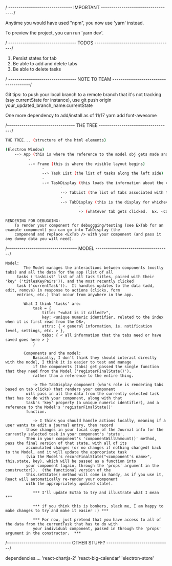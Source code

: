 / ------------------------------- IMPORTANT -----------------------------------/

Anytime you would have used "npm", you now use 'yarn' instead.  

To preview the project, you can run 'yarn dev'.  



/ --------------------------------- TODOS --------------------------------------/

1. Persist states for tab
2. Be able to add and delete tabs
3. Be able to delete tasks

/ --------------------------------- NOTE TO TEAM --------------------------------------/

Git tips: to push your local branch to a remote branch that it's not tracking (say currentState for instance), use
git push origin your_updated_branch_name:currentState

One more dependency to add/install as of 11/17
yarn add font-awesome

/--------------------------------- THE TREE -----------------------------------/


```bash
THE TREE... (structure of the html elements)

(Electron Window)
    --> App (this is where the reference to the model obj gets made and lives)
          -
          --> Frame (this is where the visible layout begins)
                -
                --> Task List (the list of tasks along the left side)
                -
                --> TaskDisplay (this loads the information about the currently selected task)
                        -
                        --> TabList (the list of tabs associated with that task)
                        -
                        --> TabDisplay (this is the display for whichever tab has been clicked)
                                -
                                -> (whatever tab gets clicked.  Ex. <Calendar />, <Journal />, etc.)
```


    RENDERING FOR DEBUGGING:
        To render your component for debuggging/testing (see ExTab for an example component) you can go into TabDisplay (the
        componend and replace <ExTab /> with your component (and pass it any dummy data you will need).

/---------------------------------- MODEL ------------------------------------/

    Model:
            The Model manages the interactions between components (mostly tabs) and all the data for the app (list of all
         tasks ('taskList' list of all task titles, paired with their 'key' ('titlesKeyPairs')), and the most recently clicked
         task ('currentTask')).  It handles updates to the data (add, edit, remove) in response to actions (clicks, form
         entries, etc.) that occur from anywhere in the app.

            What I think 'tasks' are:
                task = {
                    title: "<what is it called?>",
                    key: <unique numeric identifier, related to the index when it is first read from the DB>,
                    attrs: { < general information, ie. notification level, settings, etc. > },
                    tabs: { < all information that the tabs need or have saved goes here > }
                }

            Components and the model:
                Basically, I don't think they should interact directly with the model, I think it is easier to test and manage
                if the components (tabs) get passed the single function that they need from the Model ('registerFinalState()'),
                rather than a reference to the entire thing.

                -> The TabDisplay component (who's role is rendering tabs based on tab clicks) that renders your component
             will pass in all the data from the currently selected task that has to do with your component, along with that
             task's 'key' property (a unique numeric identifier), and a reference to the Model's 'registerFinalState()'
             function.  

                -> I think you should handle actions locally, meaning if a user wants to edit a journal entry, then record
             those changes in your local copy of the Journal info for the currently selected task in your component's 'state'.
             Then in your component's 'componentWillUnmount()' method, pass the final version of that state, with all of its
             accumulated changes (or no changes if nothing changed) back to the Model, and it will update the appropriate task
             (via the Model's recordFinalState("<component's name>", this.state, key), which will be passed as a function into
             your component (again, through the 'props' argument in the constructor)).  (the functional version of the
             this.setState() method will come in handy, as if you use it, React will automatically re-render your component
             with the appropriately updated state).

                *** I'll update ExTab to try and illustrate what I mean ***

                *** if you think this is bonkers, slack me, I am happy to make changes to try and make it easier :) ***

                *** For now, just pretend that you have access to all of the data from the currentTask that has to do with
                your individual component, passed in through the 'props' argument in the constructor.  ***

/------------------------------- OTHER STUFF? -------------------------------/

dependencies....
 'react-chartjs-2'
 'react-big-calendar'
 'electron-store'
